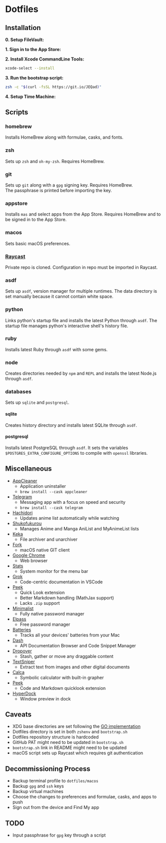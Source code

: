 # Dotfiles

## Installation

**0. Setup FileVault:**

**1. Sign in to the App Store:**

**2. Install Xcode CommandLine Tools:**

```sh
xcode-select --install
```

**3. Run the bootstrap script:**

```sh
zsh -c "$(curl -fsSL https://git.io/JEQad)"
```

**4. Setup Time Machine:**

## Scripts

### homebrew

Installs HomeBrew along with formulae, casks, and fonts.

### zsh

Sets up `zsh` and `oh-my-zsh`. Requires HomeBrew.

### git

Sets up `git` along with a `gpg` signing key. Requires HomeBrew.  
The passphrase is printed before importing the key.

### appstore

Installs `mas` and select apps from the App Store. Requires HomeBrew and to be signed in to the App Store.

### macos

Sets basic macOS preferences.

### [Raycast](https://github.com/mohdfareed/raycast.git)

Private repo is cloned. Configuration in repo must be imported in Raycast.

### asdf

Sets up `asdf`, version manager for multiple runtimes. The data directory is set manually because it cannot contain white space.

### python

Links python's startup file and installs the latest Python through `asdf`. The startup file manages python's interactive shell's history file.

### ruby

Installs latest Ruby through `asdf` with some gems.

### node

Creates directories needed by `npm` and `REPL` and installs the latest Node.js through `asdf`.

### databases

Sets up `sqlite` and `postgresql`.

#### sqlite

Creates history directory and installs latest SQLite through `asdf`.

#### postgresql

Installs latest PostgreSQL through `asdf`. It sets the variables `$POSTGRES_EXTRA_CONFIGURE_OPTIONS` to compile with `openssl` libraries.

## Miscellaneous

- [AppCleaner](https://freemacsoft.net/appcleaner/)
  - Application uninstaller
  - `brew install --cask appcleaner`
- [Telegram](https://macos.telegram.org)
  - Messaging app with a focus on speed and security
  - `brew install --cask telegram`
- [Hachidori](https://malupdaterosx.moe/hachidori/)
  - Updates anime list automatically while watching
- [Shukofukurou](https://malupdaterosx.moe/shukofukurou-for-macos/)
  - Manages Anime and Manga AniList and MyAnimeList lists
- [Keka](https://www.keka.io/)
  - File archiver and unarchiver
- [Fork](https://git-fork.com/)
  - macOS native GIT client
- [Google Chrome](https://www.google.com/chrome/)
  - Web browser
- [Stats](https://github.com/exelban/stats)
  - System monitor for the menu bar
- [Grok](https://www.trygrok.com)
  - Code-centric documentation in VSCode
- [Peek](https://www.bigzlabs.com/peek.html)
  - Quick Look extension
  - Better Markdown handling (MathJax support)
  - Lacks `.zip` support
- [Minimalist](https://minimalistpassword.com/)
  - Fully native password manager
- [Elpass](https://elpass.app/)
  - Free password manager
- [Batteries](https://www.fadel.io/batteries)
  - Tracks all your devices' batteries from your Mac
- [Dash](https://kapeli.com/dash)
  - API Documentation Browser and Code Snippet Manager
- [Dropover](https://dropoverapp.com)
  - Stash, gather or move any draggable content
- [TextSniper](https://textsniper.app)
  - Extract text from images and other digital documents
- [Calca](http://calca.io)
  - Symbolic calculator with built-in grapher
- [Peek](https://www.bigzlabs.com/peek.html)
  - Code and Markdown quicklook extension
- [HyperDock](https://bahoom.com/hyperdock)
  - Window preview in dock

## Caveats

- XDG base directories are set following the [GO implementation](https://github.com/adrg/xdg)
- Dotfiles directory is set in both `zshenv` and `bootstrap.sh`
- Dotfiles repository structure is hardcoded
- GitHub PAT might need to be updated in `bootstrap.sh`
- `bootstrap.sh` link in README might need to be updated
- macOS script sets up Raycast which requires git authentication

## Decommissioning Process

- Backup terminal profile to `dotfiles/macos`
- Backup `gpg` and `ssh` keys
- Backup virtual machines
- Choose the changes to preferences and formulae, casks, and apps to push
- Sign out from the device and Find My app

## TODO

- Input passphrase for `gpg` key through a script
